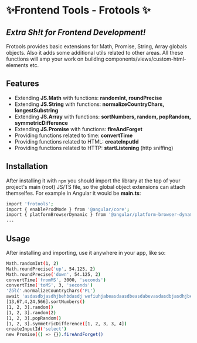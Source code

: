 # ✨Frontend Tools - Frotools ✨

## _Extra Sh!t for Frontend Development!_

Frotools provides basic extensions for Math, Promise, String, Array globals objects. Also it adds some additional utils related to other areas. All these functions will amp your work on building components/views/custom-html-elements etc.

## Features

- Extending **JS.Math** with functions: **randomInt, roundPrecise**
- Extending **JS.String** with functions: **normalizeCountryChars, longestSubstring**
- Extending **JS.Array** with functions: **sortNumbers, random, popRandom, symmetricDifference**
- Extending **JS.Promise** with functions: **fireAndForget**
- Providing functions related to time: **convertTime**
- Providing functions related to HTML: **createInputId**
- Providing functions related to HTTP: **startListening** (http sniffing)

## Installation

After installing it with `npm` you should import the library at the top of your project's main (root) JS/TS file, so the global object extensions can attach themselfes.
For example in Angular it would be **main.ts**:

```sh
import 'frotools';
import { enableProdMode } from '@angular/core';
import { platformBrowserDynamic } from '@angular/platform-browser-dynamic';
...
```

## Usage

After installing and importing, use it anywhere in your app, like so:

```sh
Math.randomInt(1, 2)
Math.roundPrecise('up', 54.125, 2)
Math.roundPrecise('down', 54.125, 2)
convertTime('fromMS', 3000, 'seconds')
convertTime('toMS', 3, 'seconds')
'Żółć'.normalizeCountryChars('PL')
await 'asdasdbjasdhjbehbdasdj wefiuhjabeasdaasdbeasdabevasdasdbjasdhjbehbdasdj wefiuhjabeasdaasdbeasdabev'.longestSubstring()
[13,67,4,24,566].sortNumbers()
[1, 2, 3].random()
[1, 2, 3].random(2)
[1, 2, 3].popRandom()
[1, 2, 3].symmetricDifference([1, 2, 3, 3, 4])
createInputId('select')
new Promise(() => {}).fireAndForget()
```
